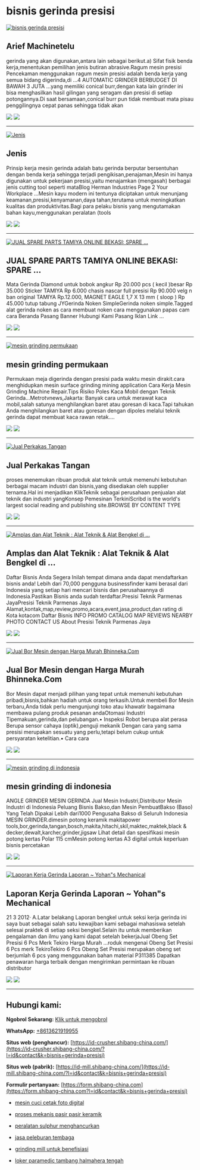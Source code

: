 # bisnis gerinda presisi

<a href="https://swt.shibang-china.com/?l=id&img&k=bisnis+gerinda+presisi" target="_blank">![bisnis gerinda presisi](http://static.shibang-china.com/all-800x300/479.jpg)</a>

## Arief Machinetelu
gerinda yang akan digunakan,antara lain sebagai berikut.a) Sifat fisik benda kerja,menentukan pemilihan jenis butiran abrasive.Ragum mesin presisi Pencekaman menggunakan ragum mesin presisi adalah benda kerja yang semua bidang digerinda,di …4 AUTOMATIC GRINDER BERBUDGET DI BAWAH 3 JUTA …yang memiliki conical burr,dengan kata lain grinder ini bisa menghasilkan hasil gilingan yang seragam dan presisi di setiap potongannya.Di saat bersamaan,conical burr pun tidak membuat mata pisau penggilingnya cepat panas sehingga tidak akan


<a href="https://whatsapp.shibangsoft.com/WhatsApp.php" target="_blank" title="WhatsApp">![](http://static.shibang-china.com/icon/whatsapp.png)</a> <a href="https://swt.shibang-china.com/?l=id&icon&k=bisnis+gerinda+presisi" target="_blank">![](http://static.shibang-china.com/icon/chat-id.png)</a>

---

<a href="https://swt.shibang-china.com/?l=id&img&k=bisnis+gerinda+presisi" target="_blank">![Jenis](http://static.shibang-china.com/all-800x300/163.jpg)</a>

## Jenis
Prinsip kerja mesin gerinda adalah batu gerinda berputar bersentuhan dengan benda kerja sehingga terjadi pengikisan,penajaman,Mesin ini hanya digunakan untuk pekerjaan presisi,yaitu menajamkan (mengasah) berbagai jenis cutting tool seperti mataBlog Herman Industries Page 2 Your Workplace …Mesin kayu modern ini tentunya diciptakan untuk menunjang keamanan,presisi,kenyamanan,daya tahan,terutama untuk meningkatkan kualitas dan produktivitas.Bagi para pelaku bisnis yang mengutamakan bahan kayu,menggunakan peralatan (tools


<a href="https://whatsapp.shibangsoft.com/WhatsApp.php" target="_blank" title="WhatsApp">![](http://static.shibang-china.com/icon/whatsapp.png)</a> <a href="https://swt.shibang-china.com/?l=id&icon&k=bisnis+gerinda+presisi" target="_blank">![](http://static.shibang-china.com/icon/chat-id.png)</a>

---

<a href="https://swt.shibang-china.com/?l=id&img&k=bisnis+gerinda+presisi" target="_blank">![JUAL SPARE PARTS TAMIYA ONLINE BEKASI: SPARE …](http://static.shibang-china.com/all-800x300/42.jpg)</a>

## JUAL SPARE PARTS TAMIYA ONLINE BEKASI: SPARE …
Mata Gerinda Diamond untuk bobok angkur Rp 20.000 pcs ( kecil )besar Rp 35.000 Sticker TAMIYA Rp 6.000 chasis nascar full presisi Rp 90.000 velg n ban original TAMIYA Rp.12.000, MAGNET EAGLE 1,7 X 13 mm ( sloop ) Rp 45.000 tutup tabung JYGerinda Noken SimpleGerinda noken simple.Tagged alat gerinda noken as cara membuat noken cara menggunakan papas cam cara Beranda Pasang Banner Hubungi Kami Pasang Iklan Link …


<a href="https://whatsapp.shibangsoft.com/WhatsApp.php" target="_blank" title="WhatsApp">![](http://static.shibang-china.com/icon/whatsapp.png)</a> <a href="https://swt.shibang-china.com/?l=id&icon&k=bisnis+gerinda+presisi" target="_blank">![](http://static.shibang-china.com/icon/chat-id.png)</a>

---

<a href="https://swt.shibang-china.com/?l=id&img&k=bisnis+gerinda+presisi" target="_blank">![mesin grinding permukaan](http://static.shibang-china.com/all-800x300/1243.jpg)</a>

## mesin grinding permukaan
Permukaan meja digerinda dengan presisi pada waktu mesin dirakit.cara menghidupkan mesin surface grinding mining application Cara Kerja Mesin Grinding Machine Repair.Tips Risiko Poles Kaca Mobil dengan Teknik Gerinda…Metrotvnews,Jakarta: Banyak cara untuk merawat kaca mobil,salah satunya menghilangkan baret atau goresan di kaca.Tapi tahukan Anda menghilangkan baret atau goresan dengan dipoles melalui teknik gerinda dapat membuat kaca rawan retak.…


<a href="https://whatsapp.shibangsoft.com/WhatsApp.php" target="_blank" title="WhatsApp">![](http://static.shibang-china.com/icon/whatsapp.png)</a> <a href="https://swt.shibang-china.com/?l=id&icon&k=bisnis+gerinda+presisi" target="_blank">![](http://static.shibang-china.com/icon/chat-id.png)</a>

---

<a href="https://swt.shibang-china.com/?l=id&img&k=bisnis+gerinda+presisi" target="_blank">![Jual Perkakas Tangan](http://static.shibang-china.com/all-800x300/1207.jpg)</a>

## Jual Perkakas Tangan
proses menemukan ribuan produk alat teknik untuk memenuhi kebutuhan berbagai macam industri dan bisnis,yang disediakan oleh supplier ternama.Hal ini menjadikan KlikTeknik sebagai perusahaan penjualan alat teknik dan industri yangKonsep Pemesinan TerkiniScribd is the world's largest social reading and publishing site.BROWSE BY CONTENT TYPE


<a href="https://whatsapp.shibangsoft.com/WhatsApp.php" target="_blank" title="WhatsApp">![](http://static.shibang-china.com/icon/whatsapp.png)</a> <a href="https://swt.shibang-china.com/?l=id&icon&k=bisnis+gerinda+presisi" target="_blank">![](http://static.shibang-china.com/icon/chat-id.png)</a>

---

<a href="https://swt.shibang-china.com/?l=id&img&k=bisnis+gerinda+presisi" target="_blank">![Amplas dan Alat Teknik : Alat Teknik & Alat Bengkel di …](http://static.shibang-china.com/all-800x300/497.jpg)</a>

## Amplas dan Alat Teknik : Alat Teknik & Alat Bengkel di …
Daftar Bisnis Anda Segera Inilah tempat dimana anda dapat mendaftarkan bisnis anda! Lebih dari 70,000 pengguna businessfinder kami berasal dari Indonesia yang setiap hari mencari bisnis dan perusahaannya di Indonesia.Pastikan Bisnis anda sudah terdaftar.Presisi Teknik Parmenas JayaPresisi Teknik Parmenas Jaya Alamat,kontak,map,review,promo,acara,event,jasa,product,dan rating di Kota kotacom Daftar Bisnis INFO PROMO CATALOG MAP REVIEWS NEARBY PHOTO CONTACT US About Presisi Teknik Parmenas Jaya


<a href="https://whatsapp.shibangsoft.com/WhatsApp.php" target="_blank" title="WhatsApp">![](http://static.shibang-china.com/icon/whatsapp.png)</a> <a href="https://swt.shibang-china.com/?l=id&icon&k=bisnis+gerinda+presisi" target="_blank">![](http://static.shibang-china.com/icon/chat-id.png)</a>

---

<a href="https://swt.shibang-china.com/?l=id&img&k=bisnis+gerinda+presisi" target="_blank">![Jual Bor Mesin dengan Harga Murah Bhinneka.Com](http://static.shibang-china.com/all-800x300/1086.jpg)</a>

## Jual Bor Mesin dengan Harga Murah Bhinneka.Com
Bor Mesin dapat menjadi pilihan yang tepat untuk memenuhi kebutuhan pribadi,bisnis,bahkan hadiah untuk orang terkasih.Untuk membeli Bor Mesin terbaru,Anda tidak perlu mengunjungi toko atau khawatir bagaimana membawa pulang produk pesanan andaOtomasi Industri Tipemakuan,gerinda,dan pelubangan.• Inspeksi Robot berupa alat perasa Berupa sensor cahaya (optik),penguji mekanik Dengan cara yang sama presisi merupakan sesuatu yang perlu,tetapi belum cukup untuk persyaratan ketelitian.• Cara cara


<a href="https://whatsapp.shibangsoft.com/WhatsApp.php" target="_blank" title="WhatsApp">![](http://static.shibang-china.com/icon/whatsapp.png)</a> <a href="https://swt.shibang-china.com/?l=id&icon&k=bisnis+gerinda+presisi" target="_blank">![](http://static.shibang-china.com/icon/chat-id.png)</a>

---

<a href="https://swt.shibang-china.com/?l=id&img&k=bisnis+gerinda+presisi" target="_blank">![mesin grinding di indonesia](http://static.shibang-china.com/all-800x300/1119.jpg)</a>

## mesin grinding di indonesia
ANGLE GRINDER MESIN GERINDA Jual Mesin Industri,Distributor Mesin Industri di Indonesia Peluang Bisnis Bakso,dan Mesin PembuatBakso (Baso) Yang Telah Dipakai Lebih dari1000 Pengusaha Bakso di Seluruh Indonesia MESIN GRINDER.dimesin potong keramik makitapower tools,bor,gerinda,tangan,bosch,makita,hitachi,skil,maktec,maktek,black & decker,dewalt,karcher,grinder,jigsaw Lihat detail dan spesifikasi mesin potong kertas Polar 115 cmMesin potong kertas A3 digital untuk keperluan bisnis percetakan


<a href="https://whatsapp.shibangsoft.com/WhatsApp.php" target="_blank" title="WhatsApp">![](http://static.shibang-china.com/icon/whatsapp.png)</a> <a href="https://swt.shibang-china.com/?l=id&icon&k=bisnis+gerinda+presisi" target="_blank">![](http://static.shibang-china.com/icon/chat-id.png)</a>

---

<a href="https://swt.shibang-china.com/?l=id&img&k=bisnis+gerinda+presisi" target="_blank">![Laporan Kerja Gerinda Laporan ~ Yohan"s Mechanical](http://static.shibang-china.com/all-800x300/1058.jpg)</a>

## Laporan Kerja Gerinda Laporan ~ Yohan"s Mechanical
21 3 2012· A.Latar belakang Laporan bengkel untuk seksi kerja gerinda ini saya buat sebagai salah satu kewajiban kami sebagai mahasiswa setelah selesai praktek di setiap seksi bengkel.Selain itu untuk memberikan pengalaman dan ilmu yang kami dapat setelah bekerjaJual Obeng Set Presisi 6 Pcs Merk Tekiro Harga Murah …roduk mengenai Obeng Set Presisi 6 Pcs merk TekiroTekiro 6 Pcs Obeng Set Presisi merupakan obeng set berjumlah 6 pcs yang menggunakan bahan material P311385 Dapatkan penawaran harga terbaik dengan mengirimkan permintaan ke ribuan distributor


<a href="https://whatsapp.shibangsoft.com/WhatsApp.php" target="_blank" title="WhatsApp">![](http://static.shibang-china.com/icon/whatsapp.png)</a> <a href="https://swt.shibang-china.com/?l=id&icon&k=bisnis+gerinda+presisi" target="_blank">![](http://static.shibang-china.com/icon/chat-id.png)</a>

---
## Hubungi kami:

**Ngobrol Sekarang:** [Klik untuk mengobrol](https://swt.shibang-china.com?l=id&contact&k=bisnis+gerinda+presisi)

**WhatsApp:**  [+8613621919955](https://whatsapp.shibangsoft.com/WhatsApp.php)

**Situs web (penghancur):** [https://id-crusher.shibang-china.com/](https://id-crusher.shibang-china.com/?l=id&contact&k=bisnis+gerinda+presisi)

**Situs web (pabrik):** [https://id-mill.shibang-china.com/](https://id-mill.shibang-china.com/?l=id&contact&k=bisnis+gerinda+presisi)

**Formulir pertanyaan:** [https://form.shibang-china.com](https://form.shibang-china.com?l=id&contact&k=bisnis+gerinda+presisi)

* [mesin cuci cetak foto digital](../28/mesin%20cuci%20cetak%20foto%20digital.md)

* [proses mekanis pasir pasir keramik](../21/proses%20mekanis%20pasir%20pasir%20keramik.md)

* [peralatan sulphur menghancurkan](../25/peralatan%20sulphur%20menghancurkan.md)

* [jasa peleburan tembaga](../23/jasa%20peleburan%20tembaga.md)

* [grinding mill untuk benefisiasi](../18/grinding%20mill%20untuk%20benefisiasi.md)

* [loker paramedic tambang halmahera tengah](../23/loker%20paramedic%20tambang%20halmahera%20tengah.md)